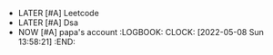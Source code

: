 - LATER [#A] Leetcode
- LATER [#A] Dsa
- NOW [#A] papa's account
  :LOGBOOK:
  CLOCK: [2022-05-08 Sun 13:58:21]
  :END: